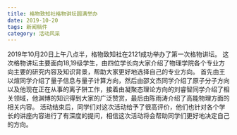 ```yaml
---
title: 格物致知社格物讲坛圆满举办
date: 2019-10-20
tags: 新闻稿件
category: 活动风采
---
```

2019年10月20日上午八点半，格物致知社在2121成功举办了第一次格物讲坛。
这次格物讲坛主要面向18,19级学生，由四位学长向大家介绍了物理学院各个专业方向主要的研究内容及知识背景，帮助大家更好地选择自己的专业方向。
首先由王以煊同学介绍了量子信息与量子计算方向，然后由邵文杰同学介绍了原子分子方向以及他现在正在从事的离子阱工作，接着由凝聚态理论方向的刘睿智同学介绍了相关领域，他渊博的知识得到大家的广泛赞赏，最后由陈雨涛介绍了高能物理方面的相关内容。
活动结束后，同学们对这次活动给予了很高评价，他们也针对各个学长的讲座内容进行了有深度的提问，相信这次活动将会帮助同学们更好地决定自己的方向。